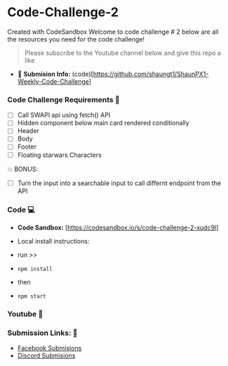 # Code-Challenge-2
Created with CodeSandbox
Welcome to code challenge # 2 below are all the resources you need for the code challenge!

> Please subscribe to the Youtube channel below and give this repo a like

- :facepunch: **Submision Info:** (code)[https://github.com/shaungt1/ShaunPX1-Weekly-Code-Challenge]

### Code Challenge Requirements :space_invader:

- [ ] Call SWAPI api using fetch() API
- [ ] Hidden component below main card rendered conditionally
- [ ] Header
- [ ] Body
- [ ] Footer
- [ ] Floating starwars Characters

:boom: BONUS:
- [ ] Turn the input into a searchable input to call differnt endpoint from the API

### Code :computer:
- **Code Sandbox:** [https://codesandbox.io/s/code-challenge-2-xudc9l]

- Local install instructions:
- run >>
- `npm install`
- then

- `npm start`

### Youtube :movie_camera:


### **Submission Links:** :speak_no_evil:

- [Facebook Submisions](https://www.facebook.com/shaunPX1/)
- [Discord Submisions](https://discord.gg/Mu52QeAE)



